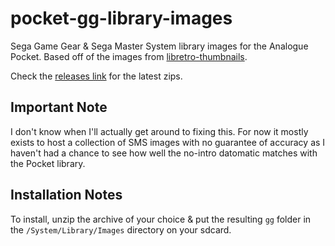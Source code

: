 # pocket-gg-library-images
Sega Game Gear & Sega Master System library images for the Analogue Pocket. Based off of the images from [libretro-thumbnails](https://github.com/libretro-thumbnails/).

Check the [releases link](https://github.com/g026r/pocket-pce-library-images/releases) for the latest zips.

## Important Note

I don't know when I'll actually get around to fixing this. For now it mostly exists to host a collection of SMS images with no guarantee of accuracy as I haven't had a chance to see how well the no-intro datomatic matches with the Pocket library.

## Installation Notes

To install, unzip the archive of your choice & put the resulting `gg` folder in the `/System/Library/Images` directory on your sdcard.

